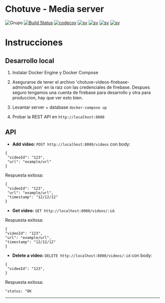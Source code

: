 # Chotuve - Media server
![Grupo](https://img.shields.io/badge/grupo-11-blue) [![Build Status](https://travis-ci.com/sebalogue/chotuve-mediaserver.svg?token=pxhQ2W5miJyHZq81NsPq&branch=master)](https://travis-ci.com/github/sebalogue/chotuve-mediaserver)
[![codecov](https://codecov.io/gh/sebalogue/chotuve-mediaserver/branch/master/graph/badge.svg?token=4ZD8NUHT3C)](https://codecov.io/gh/sebalogue/chotuve-mediaserver)
[![sv](https://img.shields.io/badge/view-media%20sv-important)](https://github.com/sebalogue/chotuve-mediaserver)
[![sv](https://img.shields.io/badge/view-auth%20sv-important)](https://github.com/santiagomariani/chotube-auth-server)
[![sv](https://img.shields.io/badge/view-app%20sv-important)](https://github.com/Franco-Giordano/chotuve-appserver)
[![sv](https://img.shields.io/badge/view-android-important)](https://github.com/javier2409/Chotuve-Android)


# Instrucciones

## Desarrollo local

1. Instalar Docker Engine y Docker Compose

2. Asegurarse de tener el archivo 'chotuve-videos-firebase-adminsdk.json' en la raiz con las credenciales de firebase. Despues seguro tengamos una cuenta de firebase para desarrollo y otra para produccion, hay que ver esto bien.

3. Levantar server + database `docker-compose up`

4. Probar la REST API en `http://localhost:8080`

## API

 - **Add video:** `POST http://localhost:8080/videos` con body:
 ```
{
  "videoId": "123",
  "url": "example/url"
}
 ```

Respuesta exitosa:
 ```
{
  "videoId": "123",
  "url": "example/url",
  "timestamp": "12/12/12"
}
 ```

 - **Get video:** `GET http://localhost:8080/videos/:id`.


 Respuesta exitosa:
  ```
{
  "videoId": "123",
  "url": "example/url",
  "timestamp": "12/12/12"
}
 ```

 - **Delete a video:** `DELETE http://localhost:8080/videos/:id` con body:
 ```
{
  "videoId": "123",
}
 ```

 Respuesta exitosa:
```
"status: "OK
 ```
-----
